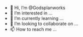 - 👋 Hi, I’m @Godsplanworks
- 👀 I’m interested in ...
- 🌱 I’m currently learning ...
- 💞️ I’m looking to collaborate on ...
- 📫 How to reach me ...

<!---
Godsplanworks/Godsplanworks is a ✨ special ✨ repository because its `README.md` (this file) appears on your GitHub profile.
You can click the Preview link to take a look at your changes.
--->

